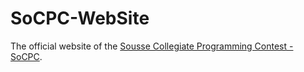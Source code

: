 # SoCPC-WebSite
The official website of the [Sousse Collegiate Programming Contest - SoCPC](http://www.socpc.info). 
